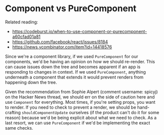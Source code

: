 # Component vs PureComponent

Related reading:

- <https://codeburst.io/when-to-use-component-or-purecomponent-a60cfad01a81>
- <https://github.com/facebook/react/issues/8184>
- <https://news.ycombinator.com/item?id=14418576>

Since we're a component library, if we used `PureComponent` for our components, we'd be having an opinion on how we should re-render. This can cause issues down the tree and becomes apparent if an app is responding to changes in context. If we used `PureComponent`, anything underneath a component that extends it would prevent renders from happening down the tree.

Given the recommendation from Sophie Alpert (comment username: spicyj) on the Hacker News thread, we should err on the side of caution here and use `Component` for everything. Most times, if you're setting props, you want to render. If you need to check to prevent a render, we should be hand-crafting `shouldComponentUpdate` ourselves (if the product can't do it for some reason) because we'd be being explicit about what we need to check. As a last resort, we can use `PureComponent` if we'd be implementing the exact same checks.
